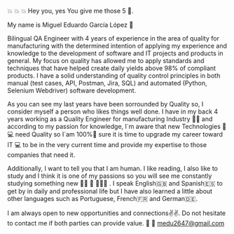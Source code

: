 :boom: :boom: :boom: Hey you, yes You give me those 5 👋. 

My name is Miguel Eduardo García López :raising_hand:

Bilingual QA Engineer with 4 years of experience in the area of quality for manufacturing with the determined intention of applying my experience and knowledge to the development of software and IT projects and products in general. My focus on quality has allowed me to apply standards and techniques that have helped create daily yields above 98% of compliant products. I have a solid understanding of quality control principles in both manual (test cases, API, Postman, Jira, SQL) and automated (Python, Selenium Webdriver) software development.

As you can see my last years have been sorrounded by Quality so, I consider myself a person who likes things well done. I have in my back 4 years working as a Quality Engineer for manufacturing Industry :hammer::wrench: and according to my passion for knowledge, I´m aware that new Technologies :satellite::computer: need Quality so I´am 100%:battery: sure it is time to upgrade my career toward IT :computer: to be in the very current time and provide my expertise to those companies that need it.

Additionally, I want to tell you that I am human. I like reading, I also like to study and I think it is one of my passions so you will see me constantly studying something new :school_satchel::school_satchel: :school_satchel: :book::book::book: . I speak English:uk: and Spanish:es: to get by in daily and professional life but I have also learned a little about other languages ​​such as Portuguese, French:fr: and German:de:.

I am always open to new opportunities and connections:v::v:. Do not hesitate to contact me if both parties can provide value. :punch:
 :email: medu2647@gmail.com

